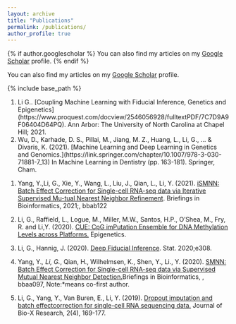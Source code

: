 ```yaml
---
layout: archive
title: "Publications"
permalink: /publications/
author_profile: true
---
```


{% if author.googlescholar %}
  You can also find my articles on  my <u><a href="{{author.googlescholar}}">Google Scholar</a></u> profile.
{% endif %}

You can also find my articles on my <u><a href="https://scholar.google.com/citations?user=t1a1AwUAAAAJ&hl=en">Google Scholar</a></u> profile.

{% include base_path %}

<!---
{% for post in site.publications reversed %}
  {% include archive-single.html %}
{% endfor %}
--->

<ol>

<li> Li G.. [Coupling Machine Learning with Fiducial Inference, Genetics and Epigenetics](https://www.proquest.com/docview/2546056928/fulltextPDF/7C7D9A9F06404D64PQ). Ann Arbor: The University of North Carolina at Chapel Hill; 2021. </li>

<li> Wu, D., Karhade, D. S., Pillai, M., Jiang, M. Z., Huang, L., Li, G., ... & Divaris, K. (2021). [Machine Learning and Deep Learning in Genetics and Genomics.](https://link.springer.com/chapter/10.1007/978-3-030-71881-7_13) In Machine Learning in Dentistry (pp. 163-181). Springer, Cham. </li>

</ol>

1.  Yang,  Y.,Li,  G.,  Xie,  Y.,  Wang,  L.,  Liu,  J.,  Qian,  L.,  Li,  Y.  (2021). [iSMNN: Batch   Effect   Correction   for   Single-cell   RNA-seq   data   via   Iterative   Supervised   Mu-tual   Nearest   Neighbor   Refinement](https://doi.org/10.1093/bib/bbab122). Briefings   in   Bioinformatics,   2021;,   bbab122


2. Li,  G.,  Raffield,  L.,  Logue,  M.,  Miller,  M.W.,  Santos,  H.P.,  O’Shea,  M.,  Fry,  R. and Li,Y. (2020).  [CUE: CpG imPutation Ensemble for DNA Methylation Levels across Platforms.](https://doi.org/10.1080/15592294.2020.1827716) Epigenetics.


3. Li,   G.,   Hannig,   J.   (2020). [Deep   Fiducial   Inference](https://doi.org/10.1002/sta4.308). Stat. 2020;e308.


4. Yang, Y.*, Li, G.*, Qian, H., Wilhelmsen, K., Shen, Y., Li., Y. (2020). [SMNN: Batch Effect Correction for Single-cell RNA-seq data via Supervised Mutual Nearest Neighbor Detection.](https://doi.org/10.1093/bib/bbaa097)Briefings in Bioinformatics, , bbaa097, 
Note:*means co-first author.


5. Li,  G.,  Yang,  Y.,  Van  Buren,  E.,  Li,  Y.  (2019).   [Dropout  imputation  and  batch  effectcorrection for single-cell RNA sequencing data.](https://journals.lww.com/jbioxresearch/Fulltext/2019/12000/Dropout_imputation_and_batch_effect_correction_for.4.aspx)  Journal of Bio-X Research, 2(4), 169-177.